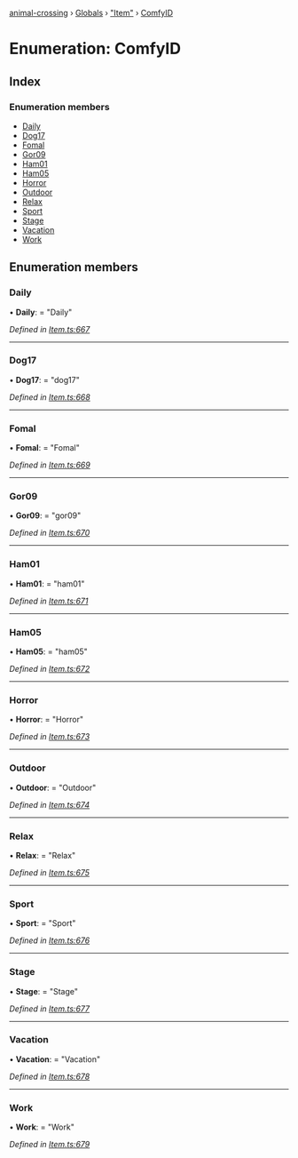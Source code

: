 [animal-crossing](../README.md) › [Globals](../globals.md) › ["Item"](../modules/_item_.md) › [ComfyID](_item_.comfyid.md)

# Enumeration: ComfyID

## Index

### Enumeration members

* [Daily](_item_.comfyid.md#daily)
* [Dog17](_item_.comfyid.md#dog17)
* [Fomal](_item_.comfyid.md#fomal)
* [Gor09](_item_.comfyid.md#gor09)
* [Ham01](_item_.comfyid.md#ham01)
* [Ham05](_item_.comfyid.md#ham05)
* [Horror](_item_.comfyid.md#horror)
* [Outdoor](_item_.comfyid.md#outdoor)
* [Relax](_item_.comfyid.md#relax)
* [Sport](_item_.comfyid.md#sport)
* [Stage](_item_.comfyid.md#stage)
* [Vacation](_item_.comfyid.md#vacation)
* [Work](_item_.comfyid.md#work)

## Enumeration members

###  Daily

• **Daily**: = "Daily"

*Defined in [Item.ts:667](https://github.com/Norviah/animal-crossing/blob/6476932/module/types/Item.ts#L667)*

___

###  Dog17

• **Dog17**: = "dog17"

*Defined in [Item.ts:668](https://github.com/Norviah/animal-crossing/blob/6476932/module/types/Item.ts#L668)*

___

###  Fomal

• **Fomal**: = "Fomal"

*Defined in [Item.ts:669](https://github.com/Norviah/animal-crossing/blob/6476932/module/types/Item.ts#L669)*

___

###  Gor09

• **Gor09**: = "gor09"

*Defined in [Item.ts:670](https://github.com/Norviah/animal-crossing/blob/6476932/module/types/Item.ts#L670)*

___

###  Ham01

• **Ham01**: = "ham01"

*Defined in [Item.ts:671](https://github.com/Norviah/animal-crossing/blob/6476932/module/types/Item.ts#L671)*

___

###  Ham05

• **Ham05**: = "ham05"

*Defined in [Item.ts:672](https://github.com/Norviah/animal-crossing/blob/6476932/module/types/Item.ts#L672)*

___

###  Horror

• **Horror**: = "Horror"

*Defined in [Item.ts:673](https://github.com/Norviah/animal-crossing/blob/6476932/module/types/Item.ts#L673)*

___

###  Outdoor

• **Outdoor**: = "Outdoor"

*Defined in [Item.ts:674](https://github.com/Norviah/animal-crossing/blob/6476932/module/types/Item.ts#L674)*

___

###  Relax

• **Relax**: = "Relax"

*Defined in [Item.ts:675](https://github.com/Norviah/animal-crossing/blob/6476932/module/types/Item.ts#L675)*

___

###  Sport

• **Sport**: = "Sport"

*Defined in [Item.ts:676](https://github.com/Norviah/animal-crossing/blob/6476932/module/types/Item.ts#L676)*

___

###  Stage

• **Stage**: = "Stage"

*Defined in [Item.ts:677](https://github.com/Norviah/animal-crossing/blob/6476932/module/types/Item.ts#L677)*

___

###  Vacation

• **Vacation**: = "Vacation"

*Defined in [Item.ts:678](https://github.com/Norviah/animal-crossing/blob/6476932/module/types/Item.ts#L678)*

___

###  Work

• **Work**: = "Work"

*Defined in [Item.ts:679](https://github.com/Norviah/animal-crossing/blob/6476932/module/types/Item.ts#L679)*
